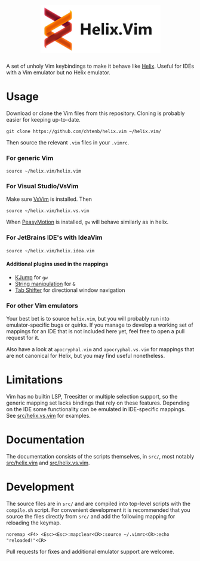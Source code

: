 <div align="center">

<h1>
<picture>
  <source media="(prefers-color-scheme: dark)" srcset="logo_dark.png">
  <source media="(prefers-color-scheme: light)" srcset="logo_light.png">
  <img alt="Helix.vim" height="128" src="logo_light.png">
</picture>
</h1>

</div>

A set of unholy Vim keybindings to make it behave like [Helix](https://github.com/helix-editor/helix).
Useful for IDEs with a Vim emulator but no Helix emulator.

# Usage

Download or clone the Vim files from this repository.
Cloning is probably easier for keeping up-to-date.

```
git clone https://github.com/chtenb/helix.vim ~/helix.vim/
```

Then source the relevant `.vim` files in your `.vimrc`.

### For generic Vim

```
source ~/helix.vim/helix.vim
```

### For Visual Studio/VsVim

Make sure [VsVim](https://github.com/VsVim/VsVim) is installed. Then

```
source ~/helix.vim/helix.vs.vim
```

When [PeasyMotion](https://github.com/msomeone/PeasyMotion) is installed, `gw` will behave similarly as in helix.

### For JetBrains IDE's with IdeaVim

```
source ~/helix.vim/helix.idea.vim
```

#### Additional plugins used in the mappings

- [KJump](https://plugins.jetbrains.com/plugin/10149-kjump) for `gw`
- [String manipulation](https://plugins.jetbrains.com/plugin/2162-string-manipulation) for `&`
- [Tab Shifter](https://plugins.jetbrains.com/plugin/7475-tab-shifter) for directional window navigation 

### For other Vim emulators

Your best bet is to source `helix.vim`, but you will probably run into emulator-specific bugs or quirks.
If you manage to develop a working set of mappings for an IDE that is not included here yet, feel free to open a pull request for it.

Also have a look at `apocryphal.vim` and `apocryphal.vs.vim` for mappings that are not canonical for Helix, but you may find useful nonetheless.

# Limitations

Vim has no builtin LSP, Treesitter or multiple selection support, so the generic mapping set lacks bindings that rely on these features.
Depending on the IDE some functionality can be emulated in IDE-specific mappings.
See [src/helix.vs.vim](https://github.com/chtenb/helix.vim/blob/main/src/helix.vs.vim) for examples.

# Documentation

The documentation consists of the scripts themselves, in `src/`, 
most notably [src/helix.vim](https://github.com/chtenb/helix.vim/blob/main/src/helix.vim) and [src/helix.vs.vim](https://github.com/chtenb/helix.vim/blob/main/src/helix.vs.vim).

# Development

The source files are in `src/` and are compiled into top-level scripts with the `compile.sh` script.
For convenient development it is recommended that you source the files directly from `src/` and add the following mapping for reloading the keymap.

```
noremap <F4> <Esc><Esc>:mapclear<CR>:source ~/.vimrc<CR>:echo "reloaded!"<CR>
```

Pull requests for fixes and additional emulator support are welcome.
